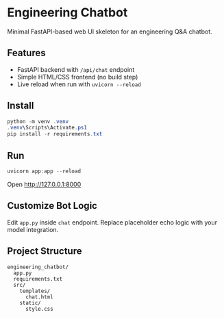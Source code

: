 # Engineering Chatbot

Minimal FastAPI-based web UI skeleton for an engineering Q&A chatbot.

## Features
- FastAPI backend with `/api/chat` endpoint
- Simple HTML/CSS frontend (no build step)
- Live reload when run with `uvicorn --reload`

## Install
```powershell
python -m venv .venv
.venv\Scripts\Activate.ps1
pip install -r requirements.txt
```

## Run
```powershell
uvicorn app:app --reload
```
Open http://127.0.0.1:8000

## Customize Bot Logic
Edit `app.py` inside `chat` endpoint. Replace placeholder echo logic with your model integration.

## Project Structure
```
engineering_chatbot/
  app.py
  requirements.txt
  src/
    templates/
      chat.html
    static/
      style.css
```
